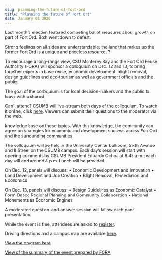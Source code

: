 ```yaml
---
slug: planning-the-future-of-fort-ord
title: "Planning the future of Fort Ord"
date: January 01 2020
---
```


<p>Last month's election featured competing ballot measures about growth on part of Fort Ord. Both went down to defeat.
</p><p>Strong feelings on all sides are understandable; the land that makes up the former Fort Ord is a unique and priceless resource. ?
</p><p>To encourage a long-range view, CSU Monterey Bay and the Fort Ord Reuse Authority (FORA) will sponsor a colloquium on Dec. 12 and 13, to bring together experts in base reuse, economic development, blight removal, design guidelines and eco-tourism as well as government officials and the public.
</p><p>The goal of the colloquium is for local decision-makers and the public to leave with a shared
</p><p>Can't attend? CSUMB will live-stream both days of the colloquium. To watch it online, click <a href="http://media.csumb.edu/www/player/encoder.php?en=5&amp;cc=1&amp;q=1">here</a>. Viewers can submit their questions to the moderator via the web.
</p><p>knowledge base on these topics. With this knowledge, the community can agree on strategies for economic and development success across Fort Ord and the surrounding communities.
</p><p>The colloquium will be held in the University Center ballroom, Sixth Avenue and B Street on the CSUMB campus. Each day’s session will start with opening comments by CSUMB President Eduardo Ochoa at 8:45 a.m.; each day will end around 4 p.m. Lunch will be provided.
</p><p>On Dec. 12, panels will discuss: • Economic Development and Innovation • Land Development and Job Creation • Blight Removal, Remediation and Economics
</p><p>On Dec. 13, panels will discuss: • Design Guidelines as Economic Catalyst • Form-Based Regional Planning and Community Collaboration • National Monuments as Economic Engines
</p><p>A moderated question-and-answer session will follow each panel presentation.
</p><p>While the event is free, attendees are asked to <a href="http://www.fortordcolloquium.eventbrite.com">register</a>.
</p><p>Driving directions and a campus map are available <a href="http://csumb.edu/maps">here</a>.
</p><p><a href="http://news.csumb.edu/sites/default/files/65/attachments/news/files/fort_ord_colloquium_program_0.pdf">View the program here</a>.
</p><p><a href="http://news.csumb.edu/sites/default/files/65/attachments/news/files/colloquium_summary.pdf">View of the summary of the event prepared by FORA</a>
</p><p> 
</p><p> 
</p>
